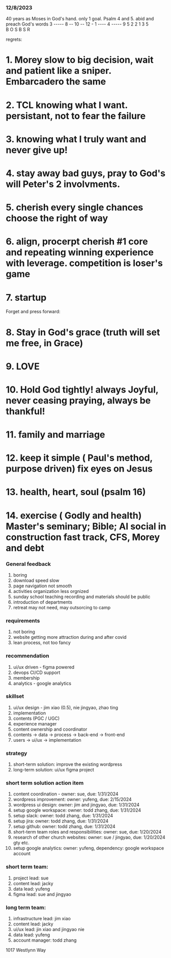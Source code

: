 

### 12/8/2023
40 years as Moses in God's hand. only 1 goal. Psalm 4 and 5.  abid and preach God's words
3 ----- 8 -- 10 -- 12 - 1 ---- 4 ----- 9
   5       2     2     1    3     5     
   B       O     S     B    S     R

regrets:
# 1. Morey slow to big decision, wait and patient like a sniper. Embarcadero the same
# 2. TCL knowing what I want. persistant, not to fear the failure
# 3. knowing what I truly want and never give up! 
# 4. stay away bad guys, pray to God's will Peter's 2 involvments. 
# 5. cherish every single chances choose the right of way
# 6. align, procerpt cherish #1 core and repeating winning experience with leverage. competition is loser's game
# 7. startup

Forget and press forward:
# 8. Stay in God's grace   (truth will set me free, in Grace)
# 9. LOVE  
# 10. Hold God tightly! always Joyful, never ceasing praying, always be thankful!
# 11. family and marriage
# 12. keep it simple ( Paul's method, purpose driven)  fix eyes on Jesus
# 13. health, heart, soul (psalm 16)
# 14. exercise ( Godly and health)   Master's seminary; Bible;  AI social in construction fast track, CFS, Morey and debt




### General feedback

1. boring
2. download speed slow
3. page navigation not smooth
4. activities organization less orgnized
5. sunday school teaching recording and materials should be public
6. introduction of departments
7. retreat may not need, may outsorcing to camp


### requirements

1. not boring
2. website getting more attraction during and after covid
3. lean process, not too fancy


### recommendation

1. ui/ux driven - figma powered
2. devops CI/CD support
3. membership
4. analytics - google analytics


### skillset

1. ui/ux design - jim xiao (0.5), nie jingyao, zhao ting
2. implementation
3. contents (PGC / UGC)
4. experience manager
5. content ownership and coordinator
6. contents -> data -> process -> back-end -> front-end
7. users -> ui/ux -> implementation


### strategy

1. short-term solution: improve the existing wordpress
2. long-term solution: ui/ux figma project


### short term solution action item

1. content coordination - owner: sue, due: 1/31/2024
2. wordpress improvement: owner: yufeng, due: 2/15/2024
3. wordpress ui design: owner: jim and jingyao, due: 1/31/2024
4. setup google workspace: owner: todd zhang, due: 1/31/2024
5. setup slack: owner: todd zhang, due: 1/31/2024
6. setup jira: owner: todd zhang, due: 1/31/2024
7. setup github: owner: todd zhang, due: 1/31/2024
8. short-term team roles and responsibilities: owner: sue, due: 1/20/2024
9. research of other church websites: owner: sue / jingyao, due: 1/20/2024 gty etc.
10. setup google analytics: owner: yufeng, dependency: google workspace account



### short term team:

1. project lead: sue
2. content lead: jacky
3. data lead: yufeng
4. figma lead: sue and jingyao


### long term team:

1. infrastructure lead: jim xiao
2. content lead: jacky
3. ui/ux lead: jin xiao and jingyao nie
4. data lead: yufeng
5. account manager: todd zhang


1017 Westlynn Way